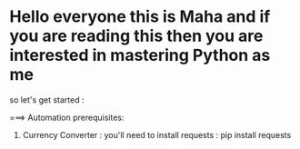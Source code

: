 # Hello everyone this is Maha and if you are reading this then you are interested in mastering Python as me 
so let's get started :

===> Automation prerequisites:
1) Currency Converter :
     you'll need to install requests : pip install requests
